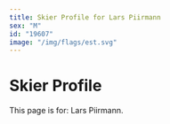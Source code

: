 ```yaml
---
title: Skier Profile for Lars Piirmann
sex: "M"
id: "19607"
image: "/img/flags/est.svg" 
---
```


# Skier Profile

This page is for: Lars Piirmann.
    